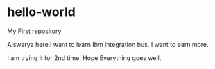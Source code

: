 # hello-world
My First repository


Aiswarya here.I want to learn Ibm integration bus.
I want to earn more.


I am trying it for 2nd time.
Hope Everything goes well.
